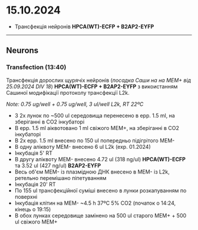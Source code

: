 15.10.2024
=========
- Трансфекція нейронів __HPCA(WT)-ECFP + B2AP2-EYFP__

---

## Neurons
### Transfection (13:40)
Трансфекція дорослих щурячіх нейронів (_посадка Саши на на MEM+ від 25.09.2024 DIV 18_) __HPCA(WT)-ECFP + B2AP2-EYFP__ з викоистанням Сашиної модифікації протоколу трансфекції L2k.

_Note: 0.75 ug/well + 0.75 ug/well, 3 ul/well L2k, RT 22ºC_

- З 2x лунок по ~500 ul середовища перенесено в epp. 1.5 ml, на зберіганні в CO2 інкубаторі
- В epp. 1.5 ml аіквотовано 1 ml свіжого MEM+, на зберіганні в CO2 інкубаторі
- В 2x epp. 1.5 ml внесено по 150 ul попередньо підігрітого MEM-
- В одну аліквоту MEM- внесено 6 ul L2k (exp. 01.2024)
- Інкубація 5' RT
- В другу аліквоту MEM- внесено 4.72 ul (318 ng/ul) __HPCA(WT)-ECFP__ та 3.52 ul (427 ng/ul) __B2AP2-EYFP__
- Весь об'єм MEM- із плазмідною ДНК внесено в MEM- із L2k, ретельно перемішано піпетуванням
- Інкубація 20' RT
- По 155 ul трансфекційної суміші внесено в лунки розкапуванням по поверхні
- Інкубація клітин на MEM- ~4.5 h 37ºC 5% CO2 (початок о 14:24, кінець о 19:15)
- В обох лунках середовище замінено на 500 ul старого MEM+ + 500 ul свіжого MEM+ 